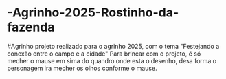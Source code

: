 # -Agrinho-2025-Rostinho-da-fazenda
#Agrinho projeto realizado para o agrinho 2025, com o tema "Festejando a conexão entre o campo e a cidade"
Para brincar com o projeto, é só mecher o mause em sima do quandro onde esta o desenho, desa forma o personagem ira mecher os olhos conforme o mause.
